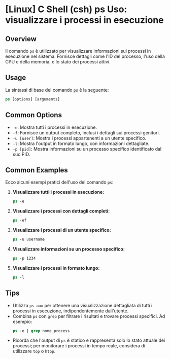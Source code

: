 # [Linux] C Shell (csh) ps Uso: visualizzare i processi in esecuzione

## Overview
Il comando `ps` è utilizzato per visualizzare informazioni sui processi in esecuzione nel sistema. Fornisce dettagli come l'ID del processo, l'uso della CPU e della memoria, e lo stato dei processi attivi.

## Usage
La sintassi di base del comando `ps` è la seguente:

```csh
ps [options] [arguments]
```

## Common Options
- `-e`: Mostra tutti i processi in esecuzione.
- `-f`: Fornisce un output completo, inclusi i dettagli sui processi genitori.
- `-u [user]`: Mostra i processi appartenenti a un utente specifico.
- `-l`: Mostra l'output in formato lungo, con informazioni dettagliate.
- `-p [pid]`: Mostra informazioni su un processo specifico identificato dal suo PID.

## Common Examples
Ecco alcuni esempi pratici dell'uso del comando `ps`:

1. **Visualizzare tutti i processi in esecuzione:**
   ```csh
   ps -e
   ```

2. **Visualizzare i processi con dettagli completi:**
   ```csh
   ps -ef
   ```

3. **Visualizzare i processi di un utente specifico:**
   ```csh
   ps -u username
   ```

4. **Visualizzare informazioni su un processo specifico:**
   ```csh
   ps -p 1234
   ```

5. **Visualizzare i processi in formato lungo:**
   ```csh
   ps -l
   ```

## Tips
- Utilizza `ps aux` per ottenere una visualizzazione dettagliata di tutti i processi in esecuzione, indipendentemente dall'utente.
- Combina `ps` con `grep` per filtrare i risultati e trovare processi specifici. Ad esempio:
  ```csh
  ps -e | grep nome_process
  ```
- Ricorda che l'output di `ps` è statico e rappresenta solo lo stato attuale dei processi; per monitorare i processi in tempo reale, considera di utilizzare `top` o `htop`.